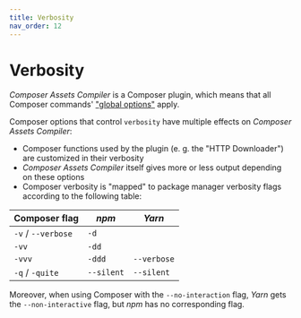 ```yaml
---
title: Verbosity
nav_order: 12
---
```


# Verbosity

_Composer Assets Compiler_ is a Composer plugin, which means that all Composer commands' ["global options"](https://getcomposer.org/doc/03-cli.md#global-options) apply.

Composer options that control `verbosity` have multiple effects on _Composer Assets Compiler_:

- Composer functions used by the plugin (e. g. the "HTTP Downloader") are customized in their verbosity
- _Composer Assets Compiler_ itself gives more or less output depending on these options
- Composer verbosity is "mapped" to package manager verbosity flags according to the following table:

| Composer flag      | _npm_      | _Yarn_      |
|--------------------|------------|-------------|
| `-v` / `--verbose` | `-d`       |
| `-vv`              | `-dd`      |
| `-vvv`             | `-ddd`     | `--verbose` |
| `-q` / `-quite`    | `--silent` | `--silent`  |

Moreover, when using Composer with the `--no-interaction` flag, _Yarn_ gets the `--non-interactive` flag, but _npm_ has no corresponding flag.
